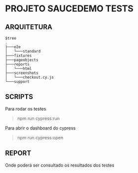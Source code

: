 # PROJETO SAUCEDEMO TESTS
## ARQUITETURA
```shel
$tree
.
├───e2e
│   └───standard
├───fixtures
├───pageobjects
├───reports
│   └───html
├───screenshots
│   └───checkout.cy.js
└───support
```

## SCRIPTS
Para rodar os testes
> npm run cypress:run

Para abrir o dashboard do cypress
> npm run cypress:open

## REPORT
Onde poderá ser consultado os resultados dos testes



